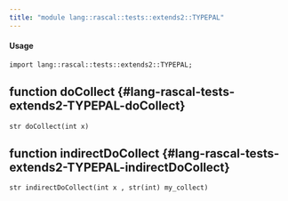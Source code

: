 ```yaml
---
title: "module lang::rascal::tests::extends2::TYPEPAL"
---
```


#### Usage

`import lang::rascal::tests::extends2::TYPEPAL;`


## function doCollect {#lang-rascal-tests-extends2-TYPEPAL-doCollect}

```rascal
str doCollect(int x)

```

## function indirectDoCollect {#lang-rascal-tests-extends2-TYPEPAL-indirectDoCollect}

```rascal
str indirectDoCollect(int x , str(int) my_collect)

```

